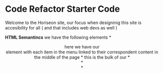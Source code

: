 # Code Refactor Starter Code
Welcome to the Horiseon site, our focus when designinig this site is accesibility for all ( and that includes web devs as well )

**HTML Semantincs**
we have the following elements
*<header>
    here we have our *<nav>* element with each item in the menu linked to their correspondent content in the middle of the page
*<sections>
    this is the bulk of our 
*<article>
*<aside>
*<footer>



